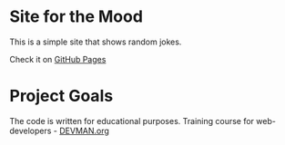 # Site for the Mood

This is a simple site that shows random jokes.

Check it on [GitHub Pages](https://moofspb.github.io/20_mood/)

# Project Goals

The code is written for educational purposes. Training course for web-developers - [DEVMAN.org](https://devman.org)
